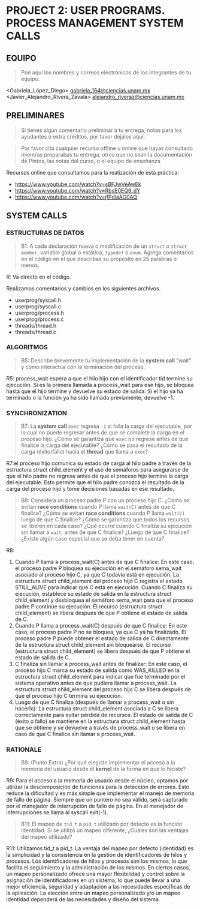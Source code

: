 # PROJECT 2: USER PROGRAMS. PROCESS MANAGEMENT SYSTEM CALLS

## EQUIPO
> Pon aquí los nombres y correos electrónicos de los integrantes de tu equipo.

 <Gabriela_López_Diego> <gabriela_164@ciencias.unam.mx>
 <Javier_Alejandro_Rivera_Zavala> <alejandro_riveraz@ciencias.unam.mx>

##  PRELIMINARES
> Si tienes algún comentario preliminar a tu entrega, notas para los ayudantes o extra créditos, por favor déjalos aquí.

> Por favor cita cualquier recurso offline u online que hayas consultado mientras preparabas tu entrega, otros que no sean la documentación de Pintos, las notas del curso, o el equipo de enseñanza

Recursos online que consultamos para la realización de esta práctica: 
 
-  https://www.youtube.com/watch?v=sBFJwVeAwEk
-  https://www.youtube.com/watch?v=RbsE0EQ9_dY
-  https://www.youtube.com/watch?v=jfPdiaAG0AQ

## SYSTEM CALLS

### ESTRUCTURAS DE DATOS

> B1: A cada declaración nueva o modificación de un `struct` o `struct member`, variable global o estática, `typedef` o `enum`. Agrega comentarios en el código en el que describas su propósito en 25 palabras o menos.

 R: Va directo en el código.
 
 Realizamos comentarios y cambios en los siguientes archivos. 
 - userprog/syscall.h
 - userprog/syscall.c
 - userprog/process.h 
 - userprog/process.c
 - threads/thread.h
 - threads/thread.c
 
### ALGORITMOS
> B5: Describe brevemente tu implementación de la __system call__ "wait" y cómo interactúa con la terminación del proceso.

R5: process_wait espera a que el hilo hijo con el identificador tid termine su ejecución. Si es la primera llamada a process_wait para ese hijo, se bloquea hasta que el hijo termine y devuelve su estado de salida. Si el hijo ya ha terminado o la función ya ha sido llamada previamente, devuelve -1.

### SYNCHRONIZATION

> B7: La __system call__ `exec` regresa `-1` si falla la carga del ejecutable, por lo cual no puede regresar antes de que se complete la carga en el proceso hijo. ¿Cómo se garantiza que `exec` no regrese antes de que finalice la carga del ejecutable? ¿Cómo se pasa el resultado de la carga (éxito/fallo) hacia el __thread__ que llama a `exec`? 

R7:el proceso hijo comunica su estado de carga al hilo padre a través de la estructura struct child_element y el uso de semáforos para asegurarse de que el hilo padre no regrese antes de que el proceso hijo termine la carga del ejecutable. Esto permite que el hilo padre conozca el resultado de la carga del proceso hijo y tome decisiones basadas en ese resultado.

> B8: Considera un proceso padre P con un proceso hijo C. ¿Cómo se evitan __race conditions__ cuando P llama `wait(C)` antes de que C finalice? ¿Cómo se evitan __race conditions__ cuando P llama `wait(C)` luego de que C finalice? ¿Cómo se garantiza que todos los recursos se liberen en cada caso? ¿Qué ocurre cuando C finaliza su ejecución sin llamar a `wait`, antes de que C finalice? ¿Luego de que C finalice? ¿Existe algún caso especial que se deba tener en cuenta?  

R8:
1. Cuando P llama a process_wait(C) antes de que C finalice:
En este caso, el proceso padre P bloquea su ejecución en el semáforo sema_wait asociado al proceso hijo C, ya que C todavía está en ejecución.
La estructura struct child_element del proceso hijo C registra el estado STILL_ALIVE para indicar que C está en ejecución.
Cuando C finaliza su ejecución, establece su estado de salida en la estructura struct child_element y desbloquea el semáforo sema_wait para que el proceso padre P continúe su ejecución.
El recurso (estructura struct child_element) se libera después de que P obtiene el estado de salida de C.
2. Cuando P llama a process_wait(C) después de que C finalice:
En este caso, el proceso padre P no se bloquea, ya que C ya ha finalizado.
El proceso padre P puede obtener el estado de salida de C directamente de la estructura struct child_element sin bloquearse.
El recurso (estructura struct child_element) se libera después de que P obtiene el estado de salida de C.
3. C finaliza sin llamar a process_wait antes de finalizar:
En este caso, el proceso hijo C marca su estado de salida como WAS_KILLED en la estructura struct child_element para indicar que fue terminado por el sistema operativo antes de que pudiera llamar a process_wait.
La estructura struct child_element del proceso hijo C se libera después de que el proceso hijo C termina su ejecución.
4. Luego de que C finaliza (después de llamar a process_wait o sin hacerlo):
La estructura struct child_element asociada a C se libera correctamente para evitar pérdida de recursos.
El estado de salida de C (éxito o fallo) se mantiene en la estructura struct child_element hasta que se obtiene y se devuelve a través de process_wait o se libera en caso de que C finalice sin llamar a process_wait.

### RATIONALE

> B9: (Punto Extra) ¿Por qué elegiste implementar el acceso a la memoria del usuario desde el __kernel__ de la forma en que lo hiciste?

R9:  Para el acceso a la memoria de usuario desde el núcleo, optamos por utilizar la descomposición de funciones para la detección de errores. Esto reduce la dificultad y es más simple que implementar el manejo de memoria de fallo de página.
 Siempre que un puntero no sea válido, será capturado por el manejador de interrupción de fallo de página. En el manejador de interrupciones se llama al syscall exit(-1).

> B11: El mapeo de `tid_t` a `pid_t` utilizado por defecto es la función identidad. Si se utilizó un mapeo diferente, ¿Cuáles son las ventajas del mapeo utilizado?

R11: Utilizamos tid_t a pid_t. La ventaja del mapeo por defecto (identidad) es la simplicidad y la consistencia en la gestión de identificadores de hilos y procesos. Los identificadores de hilos y procesos son los mismos, lo que facilita el seguimiento y la administración de los mismos. En ciertos casos, un mapeo personalizado ofrece una mayor flexibilidad y control sobre la asignación de identificadores en un sistema, lo que puede llevar a una mejor eficiencia, seguridad y adaptación a las necesidades específicas de la aplicación. La elección entre un mapeo personalizado y/o un mapeo identidad dependerá de las necesidades y diseño del sistema. 
